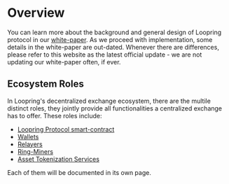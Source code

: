 #  Overview

You can learn more about the background and general design of Loopring protocol in our [white-paper](https://github.com/Loopring/whitepaper/raw/master/en_whitepaper.pdf). As we proceed with implementation, some details in the white-paper are out-dated. Whenever there are differences, please refer to this website as the latest official update - we are not updating our white-paper often, if ever.

## Ecosystem Roles

In Loopring's decentralized exchange ecosystem, there are the multile distinct roles, they jointly provide all functionalities a centralized exchange has to offer. These roles include:

- [Loopring Protocol smart-contract](../protocol.md)
- [Wallets](wallet.md)
- [Relayers](relayer.md)
- [Ring-Miners](ringminer.md)
- [Asset Tokenization Services](tokenization.md)

Each of them will be documented in its own page.